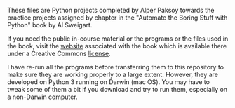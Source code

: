 These files are Python projects completed by Alper Paksoy towards the practice projects 
assigned by chapter  in the "Automate the Boring Stuff with Python" book by Al Sweigart.

If you need the public in-course material or the programs or the files used in the book, 
visit the [website](https://automatetheboringstuff.com/) associated with the book which 
is available there under a Creative Commons [license](https://creativecommons.org/licenses/by-nc-sa/3.0/legalcode).

I have re-run all the programs before transferring them to this repository to make 
sure they are working properly to a large extent. However, they are developed on 
Python 3 running on Darwin (mac OS). You may have to tweak some of them a bit if you 
download and try to run them, especially on a non-Darwin computer.
